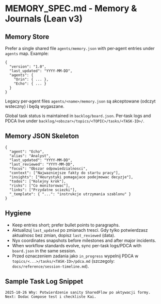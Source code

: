 # MEMORY_SPEC.md - Memory & Journals (Lean v3)

## Memory Store
Prefer a single shared file `agents/memory.json` with per‑agent entries under `agents` map. Example:

```
{
  "version": "1.0",
  "last_updated": "YYYY-MM-DD",
  "agents": {
    "Orin": { ... },
    "Echo": { ... }
  }
}
```

Legacy per‑agent files `agents/<name>/memory.json` są akceptowane (odczyt wsteczny) i będą wygaszane.

Global task status is maintained in `backlog/board.json`. Per‑task logs and PDCA live under `backlog/<obszar>/topics/<TOPIC>/tasks/<TASK-ID>/`.

## Memory JSON Skeleton
```
{
  "agent": "Echo",
  "alias": "Analyst",
  "last_updated": "YYYY-MM-DD",
  "last_reviewed": "YYYY-MM-DD",
  "focus": "Obszar odpowiedzialnosci",
  "context": ["Najwazniejsze fakty do startu pracy"],
  "insights": ["Heurystyki pomagajace podejmowac decyzje"],
  "todos": ["Kolejny krok"],
  "risks": ["Co monitorowac"],
  "links": ["Przydatne sciezki"],
  "_template": { "...": "instrukcje utrzymania szablonu" }
}
```

## Hygiene
- Keep entries short; prefer bullet points to paragraphs.
- Aktualizuj `last_updated` po zmianach tresci. Gdy tylko potwierdzasz aktualnosc bez zmian, dopisz `last_reviewed` (data).
- Nyx coordinates snapshots before milestones and after major incidents.
- When workflow standards evolve, sync per-task logs/PDCA with `board.json` in the same session.
- Przed oznaczeniem zadania jako `in_progress` wypelnij PDCA w `topics/<...>/tasks/<TASK-ID>/pdca.md` (szczegoly: `docs/reference/session-timeline.md`).

## Sample Task Log Snippet
```
2025-10-26 Why: Potwierdzenie sanity SharedFlow po aktywacji formy. Next: Dodac Compose test i checkliste Kai.
```
